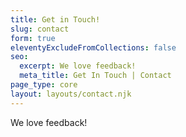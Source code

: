 ```yaml
---
title: Get in Touch!
slug: contact
form: true
eleventyExcludeFromCollections: false
seo:
  excerpt: We love feedback!
  meta_title: Get In Touch | Contact
page_type: core
layout: layouts/contact.njk
---
```


We love feedback!
